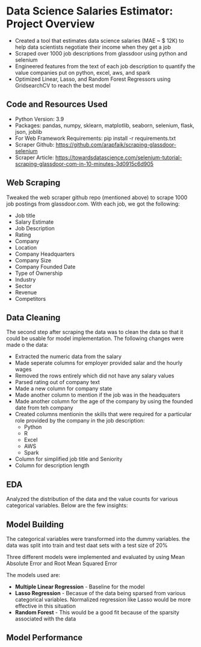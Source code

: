 # Data Science Salaries Estimator: Project Overview

 - Created a tool that estimates data science salaries (MAE ~ $ 12K) to help data scientists negotiate their income when they get a job
- Scraped over 1000 job descriptions from glassdoor using python and selenium
- Engineered features from the text of each job description to quantify the value companies put on python, excel, aws, and spark
- Optimized Linear, Lasso, and Random Forest Regressors using GridsearchCV to reach the best model

## Code and Resources Used

- Python Version: 3.9
- Packages: pandas, numpy, sklearn, matplotlib, seaborn, selenium, flask, json, joblib
- For Web Framework Requirements: pip install -r requirements.txt
- Scraper Github: https://github.com/arapfaik/scraping-glassdoor-selenium
- Scraper Article: https://towardsdatascience.com/selenium-tutorial-scraping-glassdoor-com-in-10-minutes-3d0915c6d905

## Web Scraping

Tweaked the web scraper github repo (mentioned above) to scrape 1000 job postings from glassdoor.com. With each job, we got the following:

- Job title
- Salary Estimate
- Job Description
- Rating
- Company
- Location
- Company Headquarters
- Company Size
- Company Founded Date
- Type of Ownership
- Industry
- Sector
- Revenue
- Competitors

## Data Cleaning

The second step after scraping the data was to clean the data so that it could be usable for model implementation. The following changes were made o the data:

- Extracted the numeric data from the salary
- Made seperate columns for employer provided salar and the hourly wages
- Removed the rows entirely which did not have any salary values
- Parsed rating out of company text
- Made a new column for company state
- Made another column to mention if the job was in the headquaters
- Made another column for the age of the company by using the founded date from teh company
- Created columns mentionin the skills that were required for a particular role provided by the company in the job description:
  - Python
  - R
  - Excel
  - AWS
  - Spark
- Column for simplified job title and Seniority
- Column for description length

## EDA

Analyzed the distribution of the data and the value counts for various categorical variables.  Below are the few insights:

## Model Building 

The categorical variables were transformed into the dummy variables. the data was split into train and test daat sets with a test size of 20%

Three different models were implemented and evaluated by using Mean Absolute Error and Root Mean Squared Error

The models used are:
- **Multiple Linear Regression** - Baseline for the model
- **Lasso Regression** - Becasue of the data being sparsed from various categorical variables. Normalized regression like Lasso would be more effective in this situation
- **Random Forest** - This would be a good fit because of the sparsity associated with the data

## Model Performance

